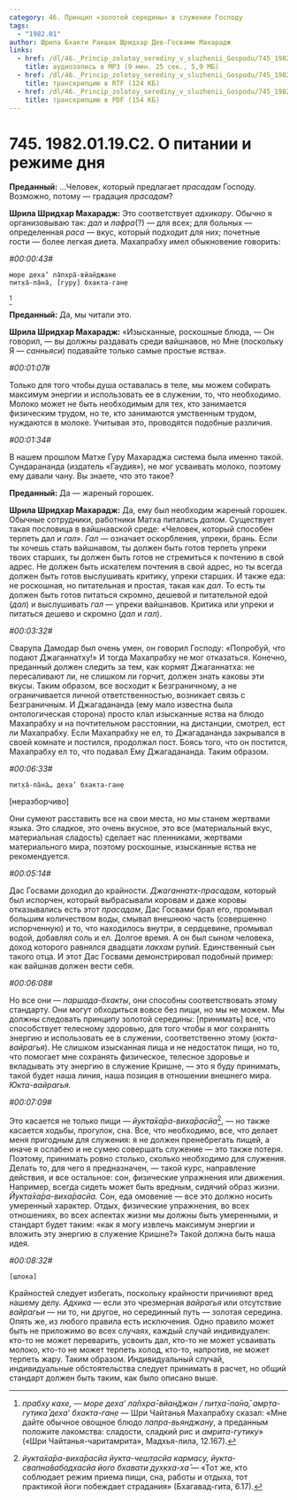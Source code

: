 ```yaml
---
category: 46. Принцип «золотой середины» в служении Господу
tags:
  - "1982.01"
author: Шрила Бхакти Ракшак Шридхар Дев-Госвами Махарадж
links:
  - href: /dl/46._Princip_zolotoy_serediny_v_sluzhenii_Gospodu/745_1982.01.19.C2_SridhaRMj_O_pitanii_i_rezhime_dnja.mp3
    title: аудиозапись в MP3 (9 мин. 25 сек., 5,9 МБ)
  - href: /dl/46._Princip_zolotoy_serediny_v_sluzhenii_Gospodu/745_1982.01.19.C2_SridhaRMj_O_pitanii_i_rezhime_dnja.rtf
    title: транскрипцию в RTF (124 КБ)
  - href: /dl/46._Princip_zolotoy_serediny_v_sluzhenii_Gospodu/745_1982.01.19.C2_SridhaRMj_O_pitanii_i_rezhime_dnja.pdf
    title: транскрипцию в PDF (154 КБ)
---
```


# 745. 1982.01.19.C2. О питании и режиме дня

**Преданный:** …Человек, который предлагает *прасадам* Господу. Возможно, потому — градация *прасадам*?

**Шрила Шридхар Махарадж:** Это соответствует *адхикару*. Обычно я организовываю так: *дал* и *лафра*(?) — для всех; для больных — определенная *раса* — вкус, который подходит для них; почетные гости — более легкая диета. Махапрабху имел обыкновение говорить:

*#00:00:43#*

    море деха’ ла̄пхра̄-вйан̃джане
    пит̣ха̄-па̄на̄, [гуру] бхакта-ган̣е
[^_ftn1]

**Преданный:** Да, мы читали это.

**Шрила Шридхар Махарадж:** «Изысканные, роскошные блюда, — Он говорил, — вы должны раздавать среди вайшнавов, но Мне (поскольку Я — *санньяси*) подавайте только самые простые яства».

*#00:01:07#*

Только для того чтобы душа оставалась в теле, мы можем собирать максимум энергии и использовать ее в служении, то, что необходимо. Молоко может не быть необходимым для тех, кто занимается физическим трудом, но те, кто занимаются умственным трудом, нуждаются в молоке. Учитывая это, проводятся подобные различия.

*#00:01:34#*

В нашем прошлом Матхе Гуру Махараджа система была именно такой. Сундарананда (издатель «Гаудия»), не мог усваивать молоко, поэтому ему давали чану. Вы знаете, что это такое?

**Преданный:** Да — жареный горошек.

**Шрила Шридхар Махарадж:** Да, ему был необходим жареный горошек. Обычные сотрудники, работники Матха питались *далом*. Существует такая пословица в вайшнавской среде: «Человек, который способен терпеть дал и *гал*». *Гал* — означает оскорбления, упреки, брань. Если ты хочешь стать вайшнавом, ты должен быть готов терпеть упреки твоих старших, ты должен быть готов не стремиться к почтению в свой адрес. Не должен быть искателем почтения в свой адрес, но ты всегда должен быть готов выслушивать критику, упреки старших. И также еда: не роскошная, но питательная и простая, такая как *дал*. То есть ты должен быть готов питаться скромно, дешевой и питательной едой (*дал*) и выслушивать *гал* — упреки вайшнавов. Критика или упреки и питаться дешево и скромно (*дал* и *гал*).

*#00:03:32#*

Сварупа Дамодар был очень умен, он говорил Господу: «Попробуй, что подают Джаганнатху!» И тогда Махапрабху не мог отказаться. Конечно, преданный должен следить за тем, как кормят Джаганнатха: не пересаливают ли, не слишком ли горчит, должен знать каковы эти вкусы. Таким образом, все восходит к Безграничному, а не ограничивается личной ответственностью, возникает связь с Безграничным. И Джагадананда (ему мало известна была онтологическая сторона) просто клал изысканные яства на блюдо Махапрабху и на почтительном расстоянии, на дистанции, смотрел, ест ли Махапрабху. Если Махапрабху не ел, то Джагадананда закрывался в своей комнате и постился, продолжал пост. Боясь того, что он постится, Махапрабху ел то, что подавал Ему Джагадананда. Таким образом.

*#00:06:33#*

    пит̣ха̄-па̄на̄… деха’ бхакта-ган̣е

[неразборчиво]

Они сумеют расставить все на свои места, но мы станем жертвами языка. Это сладкое, это очень вкусное, это все (материальный вкус, материальная сладость) сделает нас пленниками, жертвами материального мира, поэтому роскошные, изысканные яства не рекомендуется.

*#00:05:14#*

Дас Госвами доходил до крайности. *Джаганнатх-прасадам*, который был испорчен, который выбрасывали коровам и даже коровы отказывались есть этот *прасадам*, Дас Госвами брал его, промывал большим количеством воды, смывал внешнюю часть (совершенно испорченную) и то, что находилось внутри, в сердцевине, промывал водой, добавлял соль и ел. Долгое время. А он был сыном человека, доход которого равнялся двадцати *лакхам* рупий. Единственный сын такого отца. И этот Дас Госвами демонстрировал подобный пример: как вайшнав должен вести себя.

*#00:06:08#*

Но все они — *паршада-бхакты*, они способны соответствовать этому стандарту. Они могут обходиться вовсе без пищи, но мы не можем. Мы должны следовать принципу золотой середины: [принимать] все, что способствует телесному здоровью, для того чтобы я мог сохранять энергию и использовать ее в служении, соответственно этому (*юкта-вайрагья*). Не слишком изысканная пища и не недостаток пищи, но то, что помогает мне сохранять физическое, телесное здоровье и вкладывать эту энергию в служение Кришне, — это я буду принимать, такой будет наша линия, наша позиция в отношении внешнего мира. *Юкта-вайрагья*.

*#00:07:09#*

Это касается не только пищи — *йукта̄ха̄ра-виха̄расйа*[^_ftn2], — но также касается ходьбы, прогулок, сна. Все, что необходимо, все, что делает меня пригодным для служения: я не должен пренебрегать пищей, а иначе я ослабею и не сумею совершать служение — это также потеря. Поэтому, принимать ровно столько, сколько необходимо для служения. Делать то, для чего я предназначен, — такой курс, направление действия, и все остальное: сон, физические упражнения или движения. Например, всегда сидеть может быть вредным, сидячий образ жизни. *Йукта̄ха̄ра-виха̄расйа.* Сон, еда омовение — все это должно носить умеренный характер. Отдых, физические упражнения, во всех отношениях, во всех аспектах жизни мы должны быть умеренными, и стандарт будет таким: «как я могу извлечь максимум энергии и вложить эту энергию в служение Кришне?» Такой должна быть наша идея.

*#00:08:32#*

    [шлока]

Крайностей следует избегать, поскольку крайности причиняют вред нашему делу. *Адхика* — если это чрезмерная *вайрагья* или отсутствие *вайрагьи* — ни то, ни другое, но серединный путь — золотая середина. Опять же, из любого правила есть исключения. Одно правило может быть не приложимо во всех случаях, каждый случай индивидуален: кто-то не может переварить, усвоить дал, кто-то не может усваивать молоко, кто-то не может терпеть холод, кто-то, напротив, не может терпеть жару. Таким образом. Индивидуальный случай, индивидуальные обстоятельства следует принимать в расчет, но общий стандарт должен быть таким, как было описано выше.



[^_ftn1]: *прабху кахе, — море деха’ ла̄пхра̄-вйан̃джан / пит̣ха̄-па̄на̄, амр̣та-гут̣ика̄ деха’ бхакта-ган̣е* — Шри Чайтанья Махапрабху сказал: «Мне дайте обычное овощное блюдо *лапра-вьянджану*, а преданным положите лакомства: сладости, сладкий рис и *амрита-гутику*» («Шри Чайтанья-чаритамрита», Мадхья-лила, 12.167).

[^_ftn2]: *йукта̄ха̄ра-виха̄расйа йукта-чеш̣т̣асйа кармасу, йукта-свапна̄вабодхасйа його бхавати дух̣кха-ха̄* — «Тот же, кто соблюдает режим приема пищи, сна, работы и отдыха, тот практикой йоги побеждает страдания» (Бхагавад-гита, 6.17).

